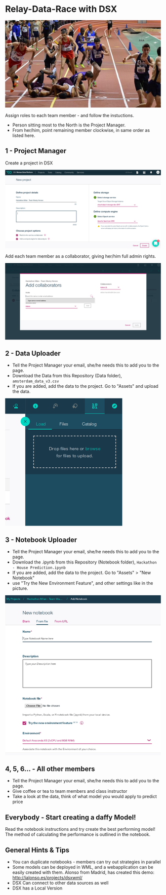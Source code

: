 # Relay-Data-Race with DSX

![im](images/relay_race.jpg)

Assign roles to each team member - and follow the instuctions.

- Person sitting most to the North is the Project Manager.
- From her/him, point remaining member clockwise, in same order as listed here.

## 1 - Project Manager

Create a project in DSX

![im](images/create_project.png)

Add each team member as a collaborator, giving her/him full admin rights.

![im](images/add_collaborator.png)

## 2 - Data Uploader

- Tell the Project Manager your email, she/he needs this to add you to the page.
- Download the Data from this Repository (Data folder), `amsterdam_data_v3.csv`
- If you are added, add the data to the project. Go to "Assets" and upload the data.

![im](images/load_data.png)

## 3 - Notebook Uploader

- Tell the Project Manager your email, she/he needs this to add you to the page.
- Download the .ipynb from this Repository (Notebook folder), `Hackathon - House Prediction.ipynb`
- If you are added, add the data to the project. Go to "Assets" > "New Notebook"
- use "Try the New Environment Feature", and other settings like in the picture.

![im](images/upload_notebook.png)

## 4, 5, 6... - All other members

- Tell the Project Manager your email, she/he needs this to add you to the page.
- Give coffee or tea to team members and class instructor
- Take a look at the data, think of what model you would apply to predict price

## Everybody - Start creating a daffy Model!

Read the notebook instructions and try create the best performing model!
The method of calculating the performance is outlined in the notebook.

## General Hints & Tips

- You can duplicate notebooks - members can try out strategies in parallel
- Some models can be deployed in WML, and a webapplication can be easily created with them.
Alonso from Madrid, has created this demo:
http://ialonso.es/projects/dsxwml/
- DSX Can connect to other data sources as well
- DSX has a Local Version
